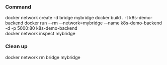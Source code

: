 ### Command
docker network create -d bridge mybridge
docker build . -t k8s-demo-backend
docker run --rm --network=mybridge --name k8s-demo-backend -d -p 5000:80 k8s-demo-backend  
docker network inspect mybridge

### Clean up
docker network rm bridge mybridge